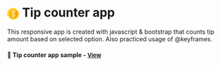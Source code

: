 # <span><img src="./images/dollar.png" alt=coin style="height: 1em; vertical-align: middle;"></span> Tip counter app

This responsive app is created with javascript & bootstrap that counts tip amount based on selected option. Also practiced usage of @keyframes.

<h4>🔹 Tip counter app sample - <a href="https://simonakom.github.io/tip-counter/index.html" style="font-size:small;">View</a><h4>

